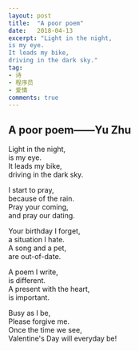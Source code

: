 ```yaml
---
layout: post
title:  "A poor poem"
date:   2018-04-13
excerpt: "Light in the night,
is my eye.
It leads my bike,
driving in the dark sky."
tag:
- 诗
- 程序员
- 爱情
comments: true
---  
```

      
## A poor poem——Yu Zhu

Light in the night,  
is my eye.  
It leads my bike,  
driving in the dark sky.  
  
I start to pray,  
because of the rain.  
Pray your coming,  
and pray our dating.  
  
Your birthday I forget,  
a situation I hate.  
A song and a pet,  
are out-of-date.  
  
A poem I write,  
is different.  
A present with the heart,  
is important.  
  
Busy as I be,  
Please forgive me.  
Once the time we see,  
Valentine's Day will everyday be!
